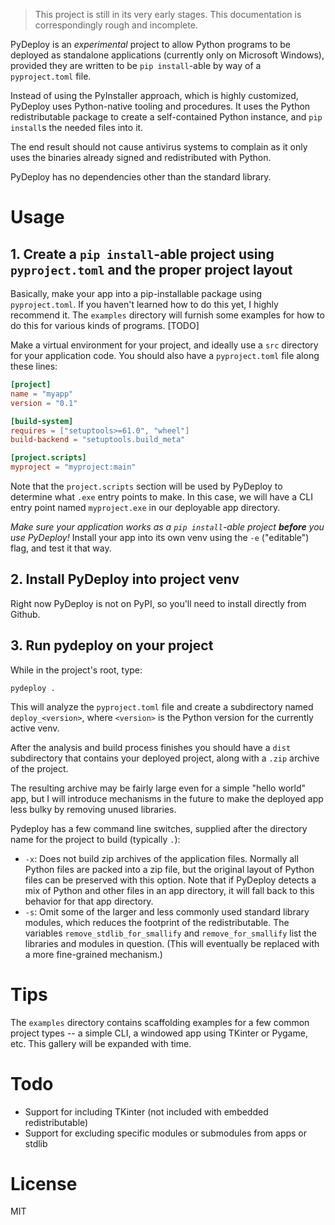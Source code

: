 > This project is still in its very early stages. This documentation is correspondingly rough and incomplete.

PyDeploy is an *experimental* project to allow Python programs to be deployed as standalone applications (currently only on Microsoft Windows), provided they are written to be `pip install`-able by way of a `pyproject.toml` file.

Instead of using the PyInstaller approach, which is highly customized, PyDeploy uses Python-native tooling and procedures. It uses the Python redistributable package to create a self-contained Python instance, and `pip install`s the needed files into it.

The end result should not cause antivirus systems to complain as it only uses the binaries already signed and redistributed with Python.

PyDeploy has no dependencies other than the standard library.

# Usage

## 1. Create a `pip install`-able project using `pyproject.toml` and the proper project layout

Basically, make your app into a pip-installable package using `pyproject.toml`. If you haven't learned how to do this yet, I highly recommend it. The `examples` directory will furnish some examples for how to do this for various kinds of programs. [TODO]

Make a virtual environment for your project, and ideally use a `src` directory for your application code. You should also have a `pyproject.toml` file along these lines:

```toml
[project]
name = "myapp"
version = "0.1"

[build-system]
requires = ["setuptools>=61.0", "wheel"]
build-backend = "setuptools.build_meta"

[project.scripts]
myproject = "myproject:main"
```

Note that the `project.scripts` section will be used by PyDeploy to determine what `.exe` entry points to make. In this case, we will have a CLI entry point named `myproject.exe` in our deployable app directory.

*Make sure your application works as a `pip install`-able project **before** you use PyDeploy!* Install your app into its own venv using the `-e` ("editable") flag, and test it that way.


## 2. Install PyDeploy into project venv

Right now PyDeploy is not on PyPI, so you'll need to install directly from Github.

## 3. Run pydeploy on your project

While in the project's root, type:

`pydeploy .`

This will analyze the `pyproject.toml` file and create a subdirectory named `deploy_<version>`, where `<version>` is the Python version for the currently active venv.

After the analysis and build process finishes you should have a `dist` subdirectory that contains your deployed project, along with a `.zip` archive of the project.

The resulting archive may be fairly large even for a simple "hello world" app, but I will introduce mechanisms in the future to make the deployed app less bulky by removing unused libraries.

Pydeploy has a few command line switches, supplied after the directory name for the project to build (typically `.`):

* `-x`: Does not build zip archives of the application files. Normally all Python files are packed into a zip file, but the original layout of Python files can be preserved with this option. Note that if PyDeploy detects a mix of Python and other files in an app directory, it will fall back to this behavior for that app directory.
* `-s`: Omit some of the larger and less commonly used standard library modules, which reduces the footprint of the redistributable. The variables `remove_stdlib_for_smallify` and `remove_for_smallify` list the libraries and modules in question. (This will eventually be replaced with a more fine-grained mechanism.)

# Tips

The `examples` directory contains scaffolding examples for a few common project types -- a simple CLI, a windowed app using TKinter or Pygame, etc. This gallery will be expanded with time.

# Todo

* Support for including TKinter (not included with embedded redistributable)
* Support for excluding specific modules or submodules from apps or stdlib

# License

MIT